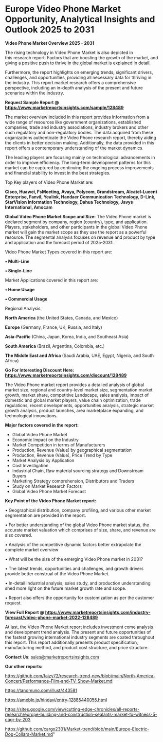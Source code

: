 # Europe Video Phone Market Opportunity, Analytical Insights and Outlook 2025 to 2031

<Strong> Video Phone Market Overview 2025 - 2031</strong>

The rising technology in Video Phone Market is also depicted in this research report. Factors that are boosting the growth of the market, and giving a positive push to thrive in the global market is explained in detail.

Furthermore, the report highlights on emerging trends, significant drivers, challenges, and opportunities, providing all necessary data for thriving in the industry. This report market research offers a comprehensive perspective, including an in-depth analysis of the present and future scenarios within the industry.

<strong>Request Sample Report @ <a href=https://www.marketreportsinsights.com/sample/128489>https://www.marketreportsinsights.com/sample/128489</a></strong>

The market overview included in this report provides information from a wide range of resources like government organizations, established companies, trade and industry associations, industry brokers and other such regulatory and non-regulatory bodies. The data acquired from these organizations authenticate the Video Phone research report, thereby aiding the clients in better decision making. Additionally, the data provided in this report offers a contemporary understanding of the market dynamics.

The leading players are focusing mainly on technological advancements in order to improve efficiency. The long-term development patterns for this market can be captured by continuing the ongoing process improvements and financial stability to invest in the best strategies.

Top Key players of Video Phone Market are:

<strong>Cisco, Huawei, FsMeeting, Avaya, Polycom, Grandstream, Alcatel-Lucent Enterprise, Fanvil, Yealink, Handaer Communication Technology, D-Link, StarVision Information Technology, Dahua Technology, Javys International, Amocam</strong>

<strong><b>Global Video Phone Market Scope and Size:</b></strong>
The Video Phone market is declared segment by company, region (country), type, and application. Players, stakeholders, and other participants in the global Video Phone market will gain the market scope as they use the report as a powerful resource. The segmental analysis focuses on revenue and product by type and application and the forecast period of 2025-2031.

Video Phone Market Types covered in this report are:

<strong>• Multi-Line

• Single-Line</strong>

Market Applications covered in this report are:

<strong>• Home Usage

• Commercial Usage</strong> 

Regional Analysis

<strong>North America</strong> (the United States, Canada, and Mexico)

<strong>Europe</strong> (Germany, France, UK, Russia, and Italy)

<strong>Asia-Pacific</strong> (China, Japan, Korea, India, and Southeast Asia)

<strong>South America</strong> (Brazil, Argentina, Colombia, etc.)

<strong>The Middle East and Africa</strong> (Saudi Arabia, UAE, Egypt, Nigeria, and South Africa)

<strong>Go For Interesting Discount Here: <a href=https://www.marketreportsinsights.com/discount/128489>https://www.marketreportsinsights.com/discount/128489</a></strong>

The Video Phone market report provides a detailed analysis of global market size, regional and country-level market size, segmentation market growth, market share, competitive Landscape, sales analysis, impact of domestic and global market players, value chain optimization, trade regulations, recent developments, opportunities analysis, strategic market growth analysis, product launches, area marketplace expanding, and technological innovations.

<strong><b>Major factors covered in the report:</b></strong>
<ul>
  <li>Global Video Phone Market </li>
  <li>Economic Impact on the Industry</li>
  <li>Market Competition in terms of Manufacturers</li>
  <li>Production, Revenue (Value) by geographical segmentation</li>
  <li>Production, Revenue (Value), Price Trend by Type</li>
  <li>Market Analysis by Application</li>
  <li>Cost Investigation</li>
  <li>Industrial Chain, Raw material sourcing strategy and Downstream Buyers</li>
  <li>Marketing Strategy comprehension, Distributors and Traders</li>
  <li>Study on Market Research Factors</li>
  <li>Global Video Phone Market Forecast</li>
</ul>

<strong><b>Key Point of the Video Phone Market report:</b></strong>

• Geographical distribution, company profiling, and various other market segmentation are provided in the report.

• For better understanding of the global Video Phone market status, the accurate market valuation which comprises of size, share, and revenue are also covered.

• Analysis of the competitive dynamic factors better extrapolate the complete market overview

• What will be the size of the emerging Video Phone market in 2031?

• The latest trends, opportunities and challenges, and growth drivers provide better construal of the Video Phone Market.

• In-detail industrial analysis, sales study, and production understanding shed more light on the future market growth rate and scope.

• Report also offers the opportunity for customization as per the customer request.

<strong><b>View Full Report @ <a href=https://www.marketreportsinsights.com/industry-forecast/video-phone-market-2022-128489>https://www.marketreportsinsights.com/industry-forecast/video-phone-market-2022-128489</a></b></strong>


At last, the Video Phone Market report includes investment come analysis and development trend analysis. The present and future opportunities of the fastest growing international industry segments are coated throughout this report. This report additionally presents product specification, manufacturing method, and product cost structure, and price structure.

<strong>Contact Us:</strong>
sales@marketreportsinsights.com

<strong>Our other reports:</strong>

<a href=https://github.com/faizy72/research-trend-new/blob/main/North-America-Concert/Performance-Film-and-TV-Show-Market.md>https://github.com/faizy72/research-trend-new/blob/main/North-America-Concert/Performance-Film-and-TV-Show-Market.md</a>

<a href=https://tanomuno.com/illust/443581>https://tanomuno.com/illust/443581</a>

<a href=https://ameblo.jp/hindavi/entry-12885440055.html>https://ameblo.jp/hindavi/entry-12885440055.html</a>

<a href=https://sites.google.com/view/cutting-edge-chronicles/all-reports-research/europe-building-and-construction-sealants-market-to-witness-5-cagr-by-203>https://sites.google.com/view/cutting-edge-chronicles/all-reports-research/europe-building-and-construction-sealants-market-to-witness-5-cagr-by-203</a>

<a href=https://github.com/cargo2301/Market-trend/blob/main/Europe-Electric-Dog-Collars-Market.md>https://github.com/cargo2301/Market-trend/blob/main/Europe-Electric-Dog-Collars-Market.md</a>"
